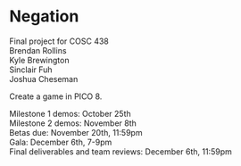 # Negation
Final project for COSC 438  
Brendan Rollins  
Kyle Brewington  
Sinclair Fuh  
Joshua Cheseman

Create a game in PICO 8.

Milestone 1 demos: October 25th  
Milestone 2 demos: November 8th  
Betas due: November 20th, 11:59pm  
Gala: December 6th, 7-9pm  
Final deliverables and team reviews: December 6th, 11:59pm
